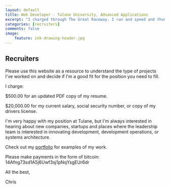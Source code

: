 ```yaml
---
layout: default
title: Web Developer - Tulane University, Advanced Applications
excerpt: "I charged through The Great Raceway. I ran and speed and thundered through it, past my enemy, under the bad signs. I relinquished all thought tied down to feeling; I let it all go. I knew nothing but the race."
categories: [recruiters]
comments: false
image:
    feature: ink-drawing-header.jpg
---
```


## Recruiters

Please use this website as a resource to understand the type of projects I've worked on and decide if I'm a good fit for the position you need to fill.

I charge:

$500.00 for an updated PDF copy of my resume.

$20,000.00 for my current salary, social security number, or copy of my drivers license.

I'm very happy with my position at Tulane, but I'm always interested in hearing about new companies, startups and places where the leadership team is interested in innovating development, development operations, or systems architecture.

Check out my [portfolio](http://chriscawley.com/portfolio) for examples of my work.

Please make payments in the form of bitcoin: 14Afng73sd1A5j6Uwf3sj1pNqYsgEUr6dr

All the best,

Chris
